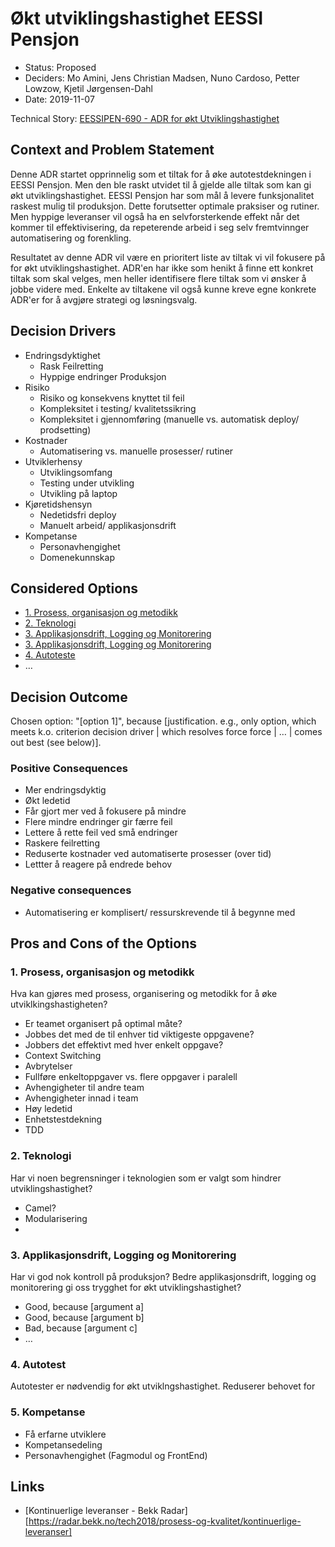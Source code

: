 # Økt utviklingshastighet EESSI Pensjon

* Status: Proposed
* Deciders: Mo Amini, Jens Christian Madsen, Nuno Cardoso, Petter Lowzow, Kjetil Jørgensen-Dahl
* Date: 2019-11-07

Technical Story: [EESSIPEN-690 - ADR for økt Utviklingshastighet](https://jira.adeo.no/browse/EESSIPEN-690)

## Context and Problem Statement

Denne ADR startet opprinnelig som et tiltak for å øke autotestdekningen i EESSI Pensjon. Men den ble raskt utvidet til å gjelde alle tiltak som kan gi økt utviklingshastighet. EESSI Pensjon har som mål å levere funksjonalitet raskest mulig til produksjon. Dette forutsetter optimale praksiser og rutiner. Men hyppige leveranser vil også ha en selvforsterkende effekt når det kommer til effektivisering, da repeterende arbeid i seg selv fremtvinnger automatisering og forenkling. 

Resultatet av denne ADR vil være en prioritert liste av tiltak vi vil fokusere på for økt utviklingshastighet. ADR'en har ikke som henikt å finne ett konkret tiltak som skal velges, men heller identifisere flere tiltak som vi ønsker å jobbe videre med. Enkelte av tiltakene vil også kunne kreve egne konkrete ADR'er for å avgjøre strategi og løsningsvalg.

## Decision Drivers

* Endringsdyktighet
  * Rask Feilretting
  * Hyppige endringer Produksjon
* Risiko
  * Risiko og konsekvens knyttet til feil
  * Kompleksitet i testing/ kvalitetssikring
  * Kompleksitet i gjennomføring (manuelle vs. automatisk deploy/ prodsetting)
* Kostnader
  * Automatisering vs. manuelle prosesser/ rutiner
* Utviklerhensy
  * Utviklingsomfang
  * Testing under utvikling
  * Utvikling på laptop
* Kjøretidshensyn 
  * Nedetidsfri deploy
  * Manuelt arbeid/ applikasjonsdrift
* Kompetanse
  * Personavhengighet
  * Domenekunnskap


## Considered Options

* [1. Prosess, organisasjon og metodikk](https://github.com/navikt/eessi-pensjon/blob/feature/adr-utviklingshastighet/docs/adr/0003-Utviklingshastighet.md#1-prosess-organisasjon-og-metodikk)
* [2. Teknologi](https://github.com/navikt/eessi-pensjon/blob/feature/adr-utviklingshastighet/docs/adr/0003-Utviklingshastighet.md#2-teknologi)
* [3. Applikasjonsdrift, Logging og Monitorering](https://github.com/navikt/eessi-pensjon/blob/feature/adr-utviklingshastighet/docs/adr/0003-Utviklingshastighet.md#3-Applikasjonsdrift-Logging-og-Monitorering)
* [3. Applikasjonsdrift, Logging og Monitorering](https://github.com/navikt/eessi-pensjon/blob/feature/adr-utviklingshastighet/docs/adr/0003-Utviklingshastighet.md#3-applikasjonsdrift-logging-og-monitorering)
* [4. Autoteste](https://github.com/navikt/eessi-pensjon/blob/feature/adr-utviklingshastighet/docs/adr/0003-Utviklingshastighet.md#4-autotest)
* … <!-- numbers of options can vary -->

## Decision Outcome

Chosen option: "[option 1]", because [justification. e.g., only option, which meets k.o. criterion decision driver | which resolves force force | … | comes out best (see below)].

### Positive Consequences

* Mer endringsdyktig
* Økt ledetid
* Får gjort mer ved å fokusere på mindre
* Flere mindre endringer gir færre feil
* Lettere å rette feil ved små endringer
* Raskere feilretting
* Reduserte kostnader ved automatiserte prosesser (over tid)
* Lettter å reagere på endrede behov

### Negative consequences

* Automatisering er komplisert/ ressurskrevende til å begynne med

## Pros and Cons of the Options 

### 1. Prosess, organisasjon og metodikk

Hva kan gjøres med prosess, organisering og metodikk for å øke utviklkingshastigheten?

* Er teamet organisert på optimal måte?
* Jobbes det med de til enhver tid viktigeste oppgavene?
* Jobbers det effektivt med hver enkelt oppgave?
* Context Switching 
* Avbrytelser
* Fullføre enkeltoppgaver vs. flere oppgaver i paralell
* Avhengigheter til andre team
* Avhengigheter innad i team
* Høy ledetid
* Enhetstestdekning
* TDD

### 2. Teknologi  

Har vi noen begrensninger i teknologien som er valgt som hindrer utviklingshastighet?

* Camel?
* Modularisering
* 


### 3. Applikasjonsdrift, Logging og Monitorering

Har vi god nok kontroll på produksjon? Bedre applikasjonsdrift, logging og monitorering gi oss trygghet for økt utviklingshastighet?

* Good, because [argument a]
* Good, because [argument b]
* Bad, because [argument c]
* … <!-- numbers of pros and cons can vary -->

### 4. Autotest

Autotester er nødvendig for økt utviklngshastighet. Reduserer behovet for 

### 5. Kompetanse

* Få erfarne utviklere
* Kompetansedeling
* Personavhengighet (Fagmodul og FrontEnd)

## Links <!-- optional -->

* [Kontinuerlige leveranser - Bekk Radar] [https://radar.bekk.no/tech2018/prosess-og-kvalitet/kontinuerlige-leveranser]
